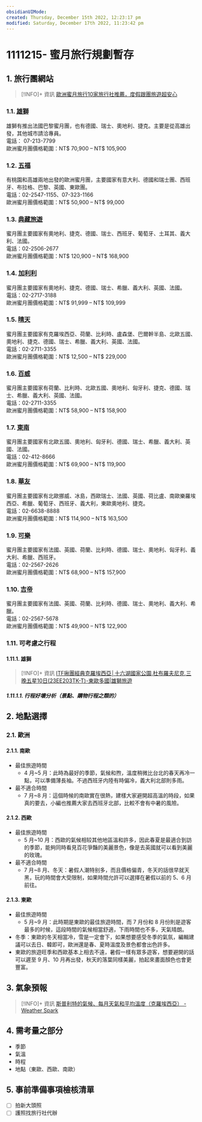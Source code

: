 ```yaml
---
obsidianUIMode: 
created: Thursday, December 15th 2022, 12:23:17 pm
modified: Saturday, December 17th 2022, 11:23:42 pm
---
```

# 1111215- 蜜月旅行規劃暫存

## 1. 旅行團網站
> [!INFO]+ 資訊
> [歐洲蜜月旅行10家旅行社推薦，度假跟團旅遊超安心](https://www.weddings.tw/%E8%9C%9C%E6%9C%88%E8%A1%8C%E5%89%8D%E6%BA%96%E5%82%99%E6%AD%90%E6%B4%B2%E8%9C%9C%E6%9C%88%E6%8E%A8%E8%96%A6%E6%97%85%E8%A1%8C%E7%A4%BE/)

### 1.1. [雄獅](https://www.liontravel.com/promotion/holiday/valentinesday/europe.html)  
雄獅有推出法國巴黎蜜月團，也有德國、瑞士、奧地利、捷克。主要是從高雄出發，其他城市請洽專員。  
電話： 07-213-7799  
歐洲蜜月團價格範圍：NT$ 70,900 – NT$ 105,900

### 1.2. [五福](http://www.lifetour.com.tw/eweb_lifetour/html/art/9481605_honeymoon/index7.html)  
有桃園和高雄兩地出發的歐洲蜜月團，主要國家有意大利、德國和瑞士團、西班牙、布拉格、巴黎、英國、東歐團。  
電話：02-2547-1155、07-323-1166  
歐洲蜜月團價格範圍：NT$ 50,900 – NT$ 99,000

### 1.3. [典藏旅遊](http://www.luxetravel.com.tw/)  
蜜月團主要國家有奧地利、捷克、德國、瑞士、西班牙、葡萄牙、土耳其、義大利、法國。  
電話：02-2506-2677  
歐洲蜜月團價格範圍：NT$ 120,900 – NT$ 168,900

### 1.4. [加利利](https://www.galilee.com.tw/honeymoon)  
蜜月團主要國家有奧地利、捷克、德國、瑞士、希臘、義大利、英國、法國。  
電話：02-2717-3188  
歐洲蜜月團價格範圍：NT$ 91,999 – NT$ 109,999

### 1.5. [晴天](http://www.sundaytour.com.tw/zh-tw/tours/overview.php?cfid=1&cfid2=12)  
蜜月團主要國家有克羅埃西亞、荷蘭、比利時、盧森堡、巴爾幹半島、北歐五國、奧地利、捷克、德國、瑞士、希臘、義大利、英國、法國。  
電話：02-2711-3355  
歐洲蜜月團價格範圍：NT$ 12,500 – NT$ 229,000


### 1.6. [百威](https://www.bwt.com.tw/travel/tour/Destination/index.aspx?SN=13)  
蜜月團主要國家有荷蘭、比利時、北歐五國、奧地利、匈牙利、捷克、德國、瑞士、希臘、義大利、英國、法國。  
電話：02-2711-3355  
歐洲蜜月團價格範圍：NT$ 58,900 – NT$ 158,900

### 1.7. [東南](https://www.settour.com.tw/act/gfg/europe/honeymoon.html)  
蜜月團主要國家有北歐五國、奧地利、匈牙利、德國、瑞士、希臘、義大利、英國、法國。  
電話：02-412-8666  
歐洲蜜月團價格範圍：NT$ 69,900 – NT$ 119,900

### 1.8. [華友](http://www.mitravel.com.tw/list.php)  
蜜月團主要國家有北歐挪威、冰島，西歐瑞士、法國、英國、荷比盧、南歐樂羅埃西亞、希臘、葡萄牙、西班牙、義大利，東歐奧地利、捷克。  
電話：02-6638-8888  
歐洲蜜月團價格範圍：NT$ 114,900 – NT$ 163,500

### 1.9. [可樂](https://www.colatour.com.tw/C000_Portal/C000_HP01A_Main.aspx?TourArea=L-04)  
蜜月團主要國家有法國、英國、荷蘭、比利時、德國、瑞士、奧地利、匈牙利、義大利、希臘、西班牙。  
電話：02-2567-2626  
歐洲蜜月團價格範圍：NT$ 68,900 – NT$ 157,900

### 1.10. [吉帝](https://www.ggogo.com/event/honeymoon-europe/index.htm)  
蜜月團主要國家有法國、英國、荷蘭、比利時、德國、瑞士、奧地利、義大利、希臘。  
電話：02-2567-5678  
歐洲蜜月團價格範圍：NT$ 49,900 – NT$ 122,900



### 1.11. 可考慮之行程

#### 1.11.1. 雄獅
> [!INFO]+ 資訊
> [ITF揪團經典克羅埃西亞│十六湖國家公園,杜布羅夫尼克,三晚五星10日(23EE203TK-T)-東歐多國|雄獅旅遊](https://travel.liontravel.com/detail?NormGroupID=9b6735a8-d151-4068-b496-3af216d66523&GroupID=23EE317TK-T)




##### 1.11.1.1. 行程好壞分析（景點、購物行程之類的）

## 2. 地點選擇

### 2.1. 歐洲
#### 2.1.1. 南歐
- 最佳旅遊時間
	- 4 月~5 月：此時為最好的季節，氣候和煦，溫度稍微比台北的春天再冷一點，可以準備薄長袖。不過西班牙内陸有時偏冷，義大利北部則多雨。
- 最不適合時間
	- 7 月~8 月：這個時候的南歐實在很熱，建樣大家避開超高溫的時段，如果真的要去，小編也推薦大家去西班牙北部，比較不會有中暑的風險。

#### 2.1.2. 西歐
- 最佳旅遊時間
	- 5 月~10 月：西歐的氣候相较其他地區溫和許多，因此春夏是最適合到訪的季節，能夠同時看見百花爭豔的美麗景色，像是去英國就可以看到美麗的玫瑰。
- 最不適合時間
	- 7 月~8 月、冬天：暑假人潮特别多，而且價格偏青，冬天的話很早就天黑，玩的時間會大受限制，如果時間允許可以選擇在暑假以前的 5、6 月前往。

#### 2.1.3. 東歐
- 最佳旅遊時間
	- 5 月~9 月：此時期是東歐的最佳旅遊時間，而 7 月份和 8 月份則是遊客最多的时候，這段時間的氣候相當舒適，下雨時間也不多，天氣晴朗。
- 冬季：東歐的冬天相當冷，雪是一定會下，如果想要感受冬季的氣氛，編輯建議可以去日、韓即可，歐洲還是春、夏時溫度及景色都會出色許多。
- 東歐的旅遊旺季和西歐基本上相去不遠，暑假一樣有眾多遊客，想要避開的話可以遲至 9 月、10 月再出發，秋天的落葉同樣美麗，拍起來畫面顏色也會更豐富。


## 3. 氣象預報

> [!INFO]+ 資訊
> [斯普利特的氣候、每月天氣和平均溫度（克羅埃西亞） - Weather Spark](https://tw.weatherspark.com/y/80692/%E6%96%AF%E6%99%AE%E5%88%A9%E7%89%B9%E3%80%81%E5%85%8B%E7%BE%85%E5%9F%83%E8%A5%BF%E4%BA%9E%E7%9A%84%E5%85%A8%E5%B9%B4%E5%B9%B3%E5%9D%87%E5%A4%A9%E6%B0%A3)



## 4. 需考量之部分
- 季節
- 氣溫
- 時程
- 地點（東歐、西歐、南歐）

## 5. 事前準備事項檢核清單
- [ ] 拍新大頭照
- [ ] 護照找旅行社代辦